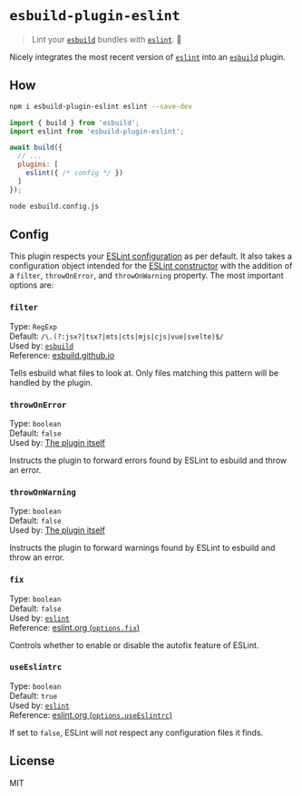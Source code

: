 # `esbuild-plugin-eslint`

> Lint your [`esbuild`](https://github.com/evanw/esbuild) bundles with [`eslint`](https://github.com/eslint/eslint). 🧐

Nicely integrates the most recent version of [`eslint`](https://github.com/eslint/eslint) into an [`esbuild`](https://github.com/evanw/esbuild) plugin.

## How

```bash
npm i esbuild-plugin-eslint eslint --save-dev
```

```js
import { build } from 'esbuild';
import eslint from 'esbuild-plugin-eslint';

await build({
  // ...
  plugins: [
    eslint({ /* config */ })
  ]
});
```

```bash
node esbuild.config.js
```

## Config

This plugin respects your [ESLint configuration](https://eslint.org/docs/user-guide/configuring) as per default. It also takes a configuration object intended for the [ESLint constructor](https://eslint.org/docs/latest/developer-guide/nodejs-api#parameters) with the addition of a `filter`, `throwOnError`, and `throwOnWarning` property. The most important options are:

### `filter`

Type: `RegExp`<br>
Default: `/\.(?:jsx?|tsx?|mts|cts|mjs|cjs|vue|svelte)$/`<br>
Used by: [`esbuild`](https://github.com/evanw/esbuild)<br>
Reference: [esbuild.github.io](https://esbuild.github.io/plugins/#on-load-options)

Tells esbuild what files to look at. Only files matching this pattern will be handled by the plugin.

### `throwOnError`

Type: `boolean`<br>
Default: `false`<br>
Used by: [The plugin itself](https://github.com/thedanbob/esbuild-plugin-eslint)<br>

Instructs the plugin to forward errors found by ESLint to esbuild and throw an error.

### `throwOnWarning`

Type: `boolean`<br>
Default: `false`<br>
Used by: [The plugin itself](https://github.com/thedanbob/esbuild-plugin-eslint)<br>

Instructs the plugin to forward warnings found by ESLint to esbuild and throw an error.

### `fix`

Type: `boolean`<br>
Default: `false`<br>
Used by: [`eslint`](https://github.com/eslint/eslint)<br>
Reference: [eslint.org (`options.fix`)](https://eslint.org/docs/latest/developer-guide/nodejs-api#parameters)<br>

Controls whether to enable or disable the autofix feature of ESLint.

### `useEslintrc`

Type: `boolean`<br>
Default: `true`<br>
Used by: [`eslint`](https://github.com/eslint/eslint)<br>
Reference: [eslint.org (`options.useEslintrc`)](https://eslint.org/docs/latest/developer-guide/nodejs-api#parameters)<br>

If set to `false`, ESLint will not respect any configuration files it finds.

## License

MIT
